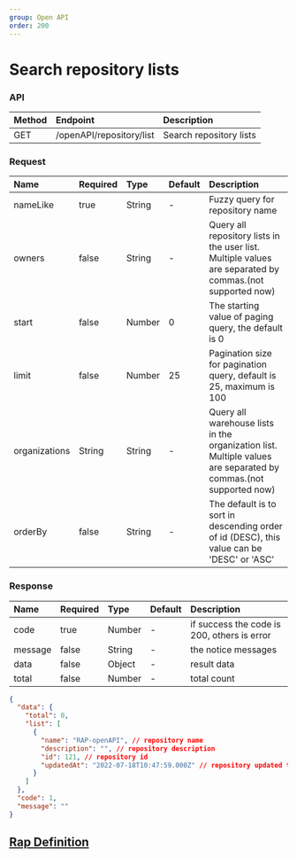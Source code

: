 ```yaml
---
group: Open API
order: 200
---
```


# Search repository lists

### API

| Method | Endpoint                       | Description            |
| :----- | :----------------------------- | :--------------------- |
| GET   | /openAPI/repository/list | Search repository lists |


### Request

| Name | Required | Type | Default | Description |
| :-- | :-- | :-- | :-- | :-- |
| nameLike | true | String | - | Fuzzy query for repository name |
| owners | false | String | - | Query all repository lists in the user list. Multiple values are separated by commas.(not supported now) |
| start | false | Number | 0 | The starting value of paging query, the default is 0 |
| limit | false | Number | 25 | Pagination size for pagination query, default is 25, maximum is 100 |
| organizations | String | String | - | Query all warehouse lists in the organization list. Multiple values are separated by commas.(not supported now) |
| orderBy | false | String | - | The default is to sort in descending order of id (DESC), this value can be 'DESC' or 'ASC' |

### Response

| Name    | Required | Type   | Default | Description                                 |
| :------ | :------- | :----- | :------ | :------------------------------------------ |
| code    | true     | Number |    -    | if success the code is 200, others is error |
| message | false    | String |    -    | the notice messages                         |
| data    | false    | Object   |    -     | result data                                 |
| total    | false    | Number   |    -     | total count                                 |

``` json
{
  "data": {
    "total": 0,
    "list": [
      {
        "name": "RAP-openAPI", // repository name
        "description": "", // repository description
        "id": 121, // repository id
        "updatedAt": "2022-07-18T10:47:59.000Z" // repository updated time
      }
    ]
  },
  "code": 1,
  "message": ""
}
```

## [Rap Definition](/repository/editor?id=317&itf=12575)